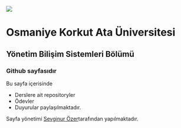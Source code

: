 ![](https://osmaniye.edu.tr/Resource/Images/osmaniye-korkut-ata-universitesi.png)

# Osmaniye Korkut Ata Üniversitesi
## Yönetim Bilişim Sistemleri Bölümü
### Github sayfasıdır

Bu sayfa içerisinde 
* Derslere ait repositoryler
* Ödevler
* Duyurular
paylaşılmaktadır.

Sayfa yönetimi [Sevginur Özer](20215070014.github.io)tarafından yapılmaktadır.


